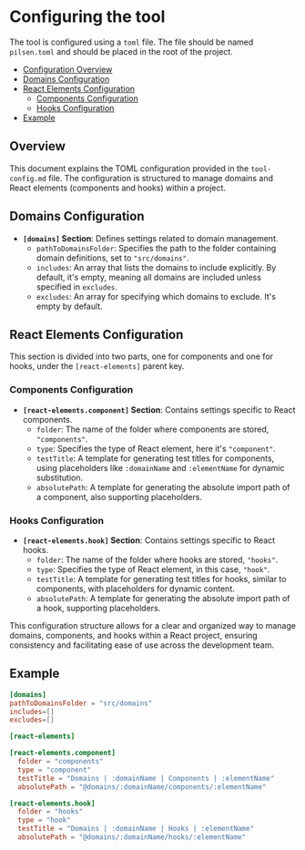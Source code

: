 # Configuring the tool

The tool is configured using a `toml` file. The file should be named `pilsen.toml` and should be placed in the root of the project.

- [Configuration Overview](#configuration-overview)
- [Domains Configuration](#domains-configuration)
- [React Elements Configuration](#react-elements-configuration)
  - [Components Configuration](#components-configuration)
  - [Hooks Configuration](#hooks-configuration)
- [Example](#example)

## Overview

This document explains the TOML configuration provided in the `tool-config.md` file. The configuration is structured to manage domains and React elements (components and hooks) within a project.

## Domains Configuration

- **`[domains]` Section**: Defines settings related to domain management.
  - `pathToDomainsFolder`: Specifies the path to the folder containing domain definitions, set to `"src/domains"`.
  - `includes`: An array that lists the domains to include explicitly. By default, it's empty, meaning all domains are included unless specified in `excludes`.
  - `excludes`: An array for specifying which domains to exclude. It's empty by default.

## React Elements Configuration

This section is divided into two parts, one for components and one for hooks, under the `[react-elements]` parent key.

### Components Configuration

- **`[react-elements.component]` Section**: Contains settings specific to React components.
  - `folder`: The name of the folder where components are stored, `"components"`.
  - `type`: Specifies the type of React element, here it's `"component"`.
  - `testTitle`: A template for generating test titles for components, using placeholders like `:domainName` and `:elementName` for dynamic substitution.
  - `absolutePath`: A template for generating the absolute import path of a component, also supporting placeholders.

### Hooks Configuration

- **`[react-elements.hook]` Section**: Contains settings specific to React hooks.
  - `folder`: The name of the folder where hooks are stored, `"hooks"`.
  - `type`: Specifies the type of React element, in this case, `"hook"`.
  - `testTitle`: A template for generating test titles for hooks, similar to components, with placeholders for dynamic content.
  - `absolutePath`: A template for generating the absolute import path of a hook, supporting placeholders.

This configuration structure allows for a clear and organized way to manage domains, components, and hooks within a React project, ensuring consistency and facilitating ease of use across the development team.

## Example

```toml
[domains]
pathToDomainsFolder = "src/domains"
includes=[]
excludes=[]

[react-elements]

[react-elements.component]
  folder = "components"
  type = "component"
  testTitle = "Domains | :domainName | Components | :elementName"
  absolutePath = "@domains/:domainName/components/:elementName"

[react-elements.hook]
  folder = "hooks"
  type = "hook"
  testTitle = "Domains | :domainName | Hooks | :elementName"
  absolutePath = "@domains/:domainName/hooks/:elementName"
```
